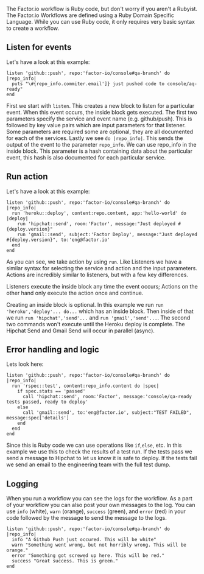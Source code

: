 The Factor.io workflow is Ruby code, but don't worry if you aren't a Rubyist. The Factor.io Workflows are defined using a Ruby Domain Specific Language. While you can use Ruby code, it only requires very basic syntax to create a workflow.


## Listen for events
Let's have a look at this example:

    listen 'github::push', repo:'factor-io/console#qa-branch' do |repo_info|
      puts "\#{repo_info.commiter.email']} just pushed code to console/aq-ready"
    end

First we start with `listen`. This creates a new block to listen for a particular event. When this event occurs, the inside block gets executed. The first two parameters specify the service and event name (e.g. github/push). This is followed by key value pairs which are input parameters for that listener. Some parameters are required some are optional, they are all documented for each of the services. Lastly we see `do |repo_info|`. This sends the output of the event to the parameter `repo_info`. We can use repo_info in the inside block. This parameter is a hash containing data about the particular event, this hash is also documented for each particular service.

## Run action
Let's have a look at this example:

    listen 'github::push', repo:'factor-io/console#qa-branch' do |repo_info|
      run 'heroku::deploy', content:repo.content, app:'hello-world' do |deploy|
        run 'hipchat::send', room:'Factor', message:"Just deployed #{deploy.version}"
        run 'gmail::send', subject:'Factor Deploy', message:"Just deployed #{deploy.version}", to:'eng@factor.io'
      end
    end


As you can see, we take action by using `run`. Like Listeners we have a similar syntax for selecting the service and action and the input parameters. Actions are incredibly similar to listeners, but with a few key differences.

Listeners execute the inside block any time the event occurs; Actions on the other hand only execute the action once and continue.

Creating an inside block is optional. In this example we run `run 'heroku','deploy'... do...` which has an inside block. Then inside of that we run `run 'hipchat','send'...` and `run 'gmail','send'...`. The second two commands won't execute until the Heroku deploy is complete. The Hipchat Send and Gmail Send will occur in parallel (async).

## Error handling and logic
Lets look here:

    listen 'github::push', repo:'factor-io/console#qa-branch' do |repo_info|
      run 'rspec::test', content:repo_info.content do |spec|
        if spec.stats == 'passed'
          call 'hipchat::send', room:'Factor', message:'console/qa-ready tests passed, ready to deploy'
        else
          call 'gmail::send', to:'eng@factor.io', subject:"TEST FAILED", message:spec['details']
        end
      end
    end

Since this is Ruby code we can use operations like `if`,`else`, etc. In this example we use this to check the results of a test run. If the tests pass we send a message to Hipchat to let us know it is safe to deploy. If the tests fail we send an email to the engineering team with the full test dump.

## Logging
When you run a workflow you can see the logs for the workflow. As a part of your workflow you can also post your own messages to the log. You can use `info` (white), `warn` (orange), `success` (green), and `error` (red) in your code followed by the message to send the message to the logs. 


    listen 'github::push', repo:'factor-io/console#qa-branch' do |repo_info|
      info "A Github Push just occured. This will be white"
      warn "Something went wrong, but not horribly wrong. This will be orange."
      error "Something got screwed up here. This will be red."
      success "Great success. This is green."
    end

